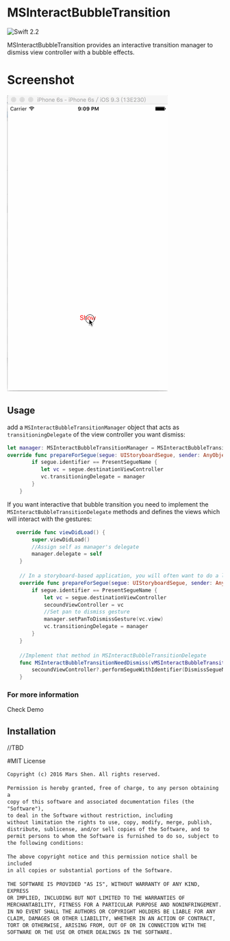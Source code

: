 # MSInteractBubbleTransition

![Swift 2.2](https://img.shields.io/badge/swift-2.2-orange.svg)

MSInteractBubbleTransition provides an interactive transition manager to dismiss view controller with a bubble effects.

# Screenshot
![MSInteractBubbleTransition](https://raw.githubusercontent.com/Mars-Shen/MSInteractBubbleTransition/master/ScreenShot/Demo1.gif)

## Usage
add a `MSInteractBubbleTransitionManager` object that acts as `transitioningDelegate` of the view controller you want dismiss:
```swift
let manager: MSInteractBubbleTransitionManager = MSInteractBubbleTransitionManager()
override func prepareForSegue(segue: UIStoryboardSegue, sender: AnyObject?) {
        if segue.identifier == PresentSegueName {
           let vc = segue.destinationViewController
           vc.transitioningDelegate = manager
        }
    }
```
If you want interactive that bubble transition you need to implement the `MSInteractBubbleTransitionDelegate` methods and defines the views which will interact with the gestures:
```swift
   override func viewDidLoad() {
        super.viewDidLoad()
        //Assign self as manager's delegate
        manager.delegate = self
    }

    // In a storyboard-based application, you will often want to do a little preparation before navigation
    override func prepareForSegue(segue: UIStoryboardSegue, sender: AnyObject?) {
        if segue.identifier == PresentSegueName {
            let vc = segue.destinationViewController
            secoundViewController = vc
            //Set pan to dismiss gesture
            manager.setPanToDismissGesture(vc.view)
            vc.transitioningDelegate = manager
        }
    }
 
    //Implement that method in MSInteractBubbleTransitionDelegate
    func MSInteractBubbleTransitionNeedDismiss(vMSInteractBubbleTransitionManager: MSInteractBubbleTransitionManager){
        secoundViewController?.performSegueWithIdentifier(DismissSegueName, sender: self)
    }
```
### For more information
Check Demo

## Installation
//TBD

#MIT License

	Copyright (c) 2016 Mars Shen. All rights reserved.

	Permission is hereby granted, free of charge, to any person obtaining a
	copy of this software and associated documentation files (the "Software"),
	to deal in the Software without restriction, including
	without limitation the rights to use, copy, modify, merge, publish,
	distribute, sublicense, and/or sell copies of the Software, and to
	permit persons to whom the Software is furnished to do so, subject to
	the following conditions:

	The above copyright notice and this permission notice shall be included
	in all copies or substantial portions of the Software.

	THE SOFTWARE IS PROVIDED "AS IS", WITHOUT WARRANTY OF ANY KIND, EXPRESS
	OR IMPLIED, INCLUDING BUT NOT LIMITED TO THE WARRANTIES OF
	MERCHANTABILITY, FITNESS FOR A PARTICULAR PURPOSE AND NONINFRINGEMENT.
	IN NO EVENT SHALL THE AUTHORS OR COPYRIGHT HOLDERS BE LIABLE FOR ANY
	CLAIM, DAMAGES OR OTHER LIABILITY, WHETHER IN AN ACTION OF CONTRACT,
	TORT OR OTHERWISE, ARISING FROM, OUT OF OR IN CONNECTION WITH THE
	SOFTWARE OR THE USE OR OTHER DEALINGS IN THE SOFTWARE.
	
